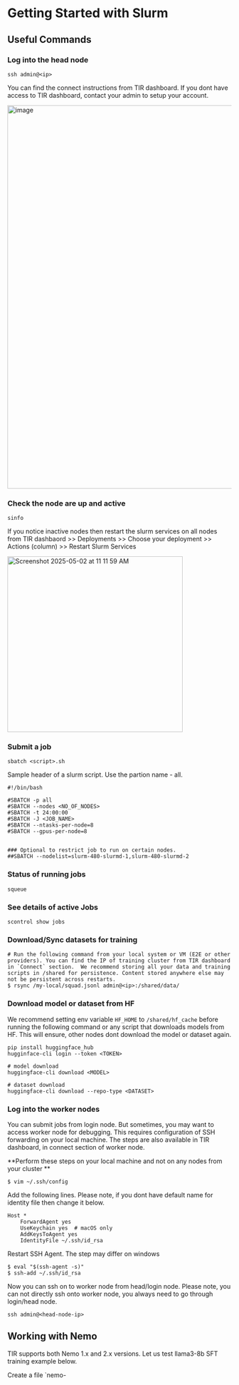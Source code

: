 
# Getting Started with Slurm


## Useful Commands 

### Log into the head node

```
ssh admin@<ip>
```

You can find the connect instructions from TIR dashboard. If you dont have access to TIR dashboard, contact your admin to setup your account. 

<img width="860" alt="image" src="https://github.com/user-attachments/assets/dd7dbf19-7703-4f6a-8873-1a02db3bd4c9" />


### Check the node are up and active 
```
sinfo 
```

If you notice inactive nodes then restart the slurm services on all nodes from TIR dashbaord >> Deployments >> Choose your deployment >> Actions (column) >> Restart Slurm Services 

<img width="394" alt="Screenshot 2025-05-02 at 11 11 59 AM" src="https://github.com/user-attachments/assets/c1a91eb4-251c-441c-b220-4afbfe13540a" />



### Submit a job

```
sbatch <script>.sh
```

Sample header of a slurm script. Use the partion name - all. 

```
#!/bin/bash

#SBATCH -p all
#SBATCH --nodes <NO_OF_NODES>
#SBATCH -t 24:00:00
#SBATCH -J <JOB_NAME>
#SBATCH --ntasks-per-node=8
#SBATCH --gpus-per-node=8


### Optional to restrict job to run on certain nodes. 
##SBATCH --nodelist=slurm-480-slurmd-1,slurm-480-slurmd-2 

```

### Status of running jobs
```
squeue
```

### See details of active Jobs  
```
scontrol show jobs 
```

### Download/Sync datasets for training 

```
# Run the following command from your local system or VM (E2E or other providers). You can find the IP of training cluster from TIR dashboard in `Connect` section.  We recommend storing all your data and training scripts in /shared for persistence. Content stored anywhere else may not be persistent across restarts.  
$ rsync /my-local/squad.jsonl admin@<ip>:/shared/data/
```

### Download model or dataset from HF 
We recommend setting env variable `HF_HOME` to `/shared/hf_cache` before running the following command or any script that downloads models from HF. This will ensure, other nodes dont download the model or dataset again. 

```
pip install huggingface_hub
hugginface-cli login --token <TOKEN>

# model download 
huggingface-cli download <MODEL>

# dataset download 
huggingface-cli download --repo-type <DATASET>
```

### Log into the worker nodes
You can submit jobs from login node. But sometimes, you may want to access worker node for debugging.  This requires configuration of SSH forwarding on your local machine. The steps are also available in TIR dashboard, in connect section of worker node. 

**Perform these steps on your local machine and not on any nodes from your cluster ** 

```
$ vim ~/.ssh/config
```

Add the following lines. Please note, if you dont have default name for identity file then change it below. 

```
Host *
    ForwardAgent yes
    UseKeychain yes  # macOS only
    AddKeysToAgent yes  
    IdentityFile ~/.ssh/id_rsa
```

Restart SSH Agent. The step may differ on windows 

```
$ eval "$(ssh-agent -s)"
$ ssh-add ~/.ssh/id_rsa
```

Now you can ssh on to worker node from head/login node. Please note, you can not directly ssh onto worker node, you always need to go through login/head node. 

```
ssh admin@<head-node-ip>
```

## Working with Nemo 
TIR supports both Nemo 1.x and 2.x versions. Let us test llama3-8b SFT training example below. 

Create a file `nemo-
```





